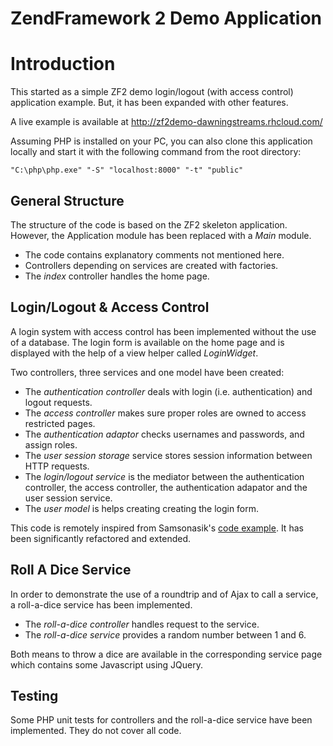 ZendFramework 2 Demo Application
================================

# Introduction

This started as a simple ZF2 demo login/logout (with access control) application
example. But, it has been expanded with other features.

A live example is available at http://zf2demo-dawningstreams.rhcloud.com/ 

Assuming PHP is installed on your PC, you can also clone this application 
locally and start it with the following command from the root directory:

`"C:\php\php.exe" "-S" "localhost:8000" "-t" "public"`

## General Structure

The structure of the code is based on the ZF2 skeleton application. However,
the Application module has been replaced with a *Main* module.

- The code contains explanatory comments not mentioned here.
- Controllers depending on services are created with factories.
- The *index* controller handles the home page.

## Login/Logout & Access Control

A login system with access control has been implemented without the use of a 
database. The login form is available on the home page and is displayed with
the help of a view helper called *LoginWidget*.

Two controllers, three services and one model have been created:

- The *authentication controller* deals with login (i.e. authentication) and
logout requests.
- The *access controller* makes sure proper roles are owned to
access restricted pages.
- The *authentication adaptor* checks usernames and passwords, and
assign roles.
- The *user session storage* service stores session information between HTTP requests.
- The *login/logout service* is the mediator between the authentication controller,
the access controller, the authentication adapator and the user session service.
- The *user model* is helps creating creating the login form.

This code is remotely inspired from Samsonasik's
[code example](https://samsonasik.wordpress.com/2012/10/23/zend-framework-2-create-login-authentication-using-authenticationservice-with-rememberme/).
It has been significantly refactored and extended.

## Roll A Dice Service

In order to demonstrate the use of a roundtrip and of Ajax to call
a service, a roll-a-dice service has been implemented.

- The *roll-a-dice controller* handles request to the service.
- The *roll-a-dice service* provides a random number between 1 and 6.

Both means to throw a dice are available in the corresponding service page
which contains some Javascript using JQuery.

## Testing

Some PHP unit tests for controllers and the roll-a-dice service have been
implemented. They do not cover all code.
